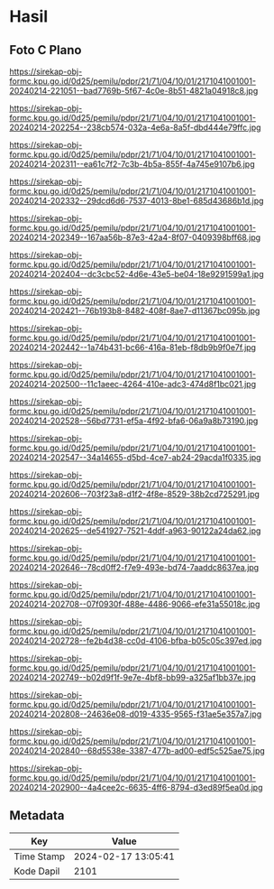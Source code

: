 # Hasil

## Foto C Plano

https://sirekap-obj-formc.kpu.go.id/0d25/pemilu/pdpr/21/71/04/10/01/2171041001001-20240214-221051--bad7769b-5f67-4c0e-8b51-4821a04918c8.jpg

https://sirekap-obj-formc.kpu.go.id/0d25/pemilu/pdpr/21/71/04/10/01/2171041001001-20240214-202254--238cb574-032a-4e6a-8a5f-dbd444e79ffc.jpg

https://sirekap-obj-formc.kpu.go.id/0d25/pemilu/pdpr/21/71/04/10/01/2171041001001-20240214-202311--ea61c7f2-7c3b-4b5a-855f-4a745e9107b6.jpg

https://sirekap-obj-formc.kpu.go.id/0d25/pemilu/pdpr/21/71/04/10/01/2171041001001-20240214-202332--29dcd6d6-7537-4013-8be1-685d43686b1d.jpg

https://sirekap-obj-formc.kpu.go.id/0d25/pemilu/pdpr/21/71/04/10/01/2171041001001-20240214-202349--167aa56b-87e3-42a4-8f07-0409398bff68.jpg

https://sirekap-obj-formc.kpu.go.id/0d25/pemilu/pdpr/21/71/04/10/01/2171041001001-20240214-202404--dc3cbc52-4d6e-43e5-be04-18e9291599a1.jpg

https://sirekap-obj-formc.kpu.go.id/0d25/pemilu/pdpr/21/71/04/10/01/2171041001001-20240214-202421--76b193b8-8482-408f-8ae7-d11367bc095b.jpg

https://sirekap-obj-formc.kpu.go.id/0d25/pemilu/pdpr/21/71/04/10/01/2171041001001-20240214-202442--1a74b431-bc66-416a-81eb-f8db9b9f0e7f.jpg

https://sirekap-obj-formc.kpu.go.id/0d25/pemilu/pdpr/21/71/04/10/01/2171041001001-20240214-202500--11c1aeec-4264-410e-adc3-474d8f1bc021.jpg

https://sirekap-obj-formc.kpu.go.id/0d25/pemilu/pdpr/21/71/04/10/01/2171041001001-20240214-202528--56bd7731-ef5a-4f92-bfa6-06a9a8b73190.jpg

https://sirekap-obj-formc.kpu.go.id/0d25/pemilu/pdpr/21/71/04/10/01/2171041001001-20240214-202547--34a14655-d5bd-4ce7-ab24-29acda1f0335.jpg

https://sirekap-obj-formc.kpu.go.id/0d25/pemilu/pdpr/21/71/04/10/01/2171041001001-20240214-202606--703f23a8-d1f2-4f8e-8529-38b2cd725291.jpg

https://sirekap-obj-formc.kpu.go.id/0d25/pemilu/pdpr/21/71/04/10/01/2171041001001-20240214-202625--de541927-7521-4ddf-a963-90122a24da62.jpg

https://sirekap-obj-formc.kpu.go.id/0d25/pemilu/pdpr/21/71/04/10/01/2171041001001-20240214-202646--78cd0ff2-f7e9-493e-bd74-7aaddc8637ea.jpg

https://sirekap-obj-formc.kpu.go.id/0d25/pemilu/pdpr/21/71/04/10/01/2171041001001-20240214-202708--07f0930f-488e-4486-9066-efe31a55018c.jpg

https://sirekap-obj-formc.kpu.go.id/0d25/pemilu/pdpr/21/71/04/10/01/2171041001001-20240214-202728--fe2b4d38-cc0d-4106-bfba-b05c05c397ed.jpg

https://sirekap-obj-formc.kpu.go.id/0d25/pemilu/pdpr/21/71/04/10/01/2171041001001-20240214-202749--b02d9f1f-9e7e-4bf8-bb99-a325af1bb37e.jpg

https://sirekap-obj-formc.kpu.go.id/0d25/pemilu/pdpr/21/71/04/10/01/2171041001001-20240214-202808--24636e08-d019-4335-9565-f31ae5e357a7.jpg

https://sirekap-obj-formc.kpu.go.id/0d25/pemilu/pdpr/21/71/04/10/01/2171041001001-20240214-202840--68d5538e-3387-477b-ad00-edf5c525ae75.jpg

https://sirekap-obj-formc.kpu.go.id/0d25/pemilu/pdpr/21/71/04/10/01/2171041001001-20240214-202900--4a4cee2c-6635-4ff6-8794-d3ed89f5ea0d.jpg


## Metadata

| Key        | Value               |
| ---------- | ------------------- |
| Time Stamp | 2024-02-17 13:05:41 |
| Kode Dapil | 2101                |



